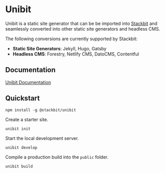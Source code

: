 # Unibit

Unibit is a static site generator that can be be imported into [Stackbit](https://www.stackbit.com) and seamlessly converted into other static site generators and headless CMS. 

The following conversions are currently supported by Stackbit:
* **Static Site Generators**: Jekyll, Hugo, Gatsby
* **Headless CMS**: Forestry, Netlify CMS, DatoCMS, Contentful

## Documentation

[Unibit Documentation](https://docs.stackbit.com/unibit)

## Quickstart

```
npm install -g @stackbit/unibit
```

Create a starter site.
```
unibit init
```

Start the local development server. 

```
unibit develop
```

Compile a production build into the `public` folder.

```
unibit build
```

